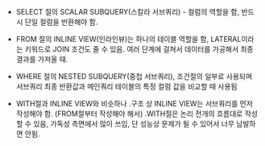  - SELECT 절의 SCALAR SUBQUERY(스칼라 서브쿼리) - 컬럼의 역할을 함, 반드시 단일 컬럼을 반환해야 함.
 - FROM 절의 INLINE VIEW(인라인뷰)는 하나의 테이블 역할을 함, LATERAL이라는 키워드로 JOIN 조건도 줄 수 있음. 여러 단계에 걸쳐서 데이터를 가공해서 최종 결과를 가져올 때.
 - WHERE 절의 NESTED SUBQUERY(중첩 서브쿼리), 조건절의 일부로 사용되며 서브쿼리 최종 반환값과 메인쿼리 테이블의 특정 컬럼 값을 비교할 때 사용됨

 - WITH절과 INLINE VIEW와 비슷하나
    .구조 상 INLINE VIEW는 서브쿼리를 먼저 작성해야 함. (FROM절부터 작성해야 해서)
    .WITH절은 논리 전개의 흐름대로 작성할 수 있음, 가독성 측면에서 많이 쓰임, 단 성능상 문제가 될 수 있어서 너무 남발하면 안됨.
